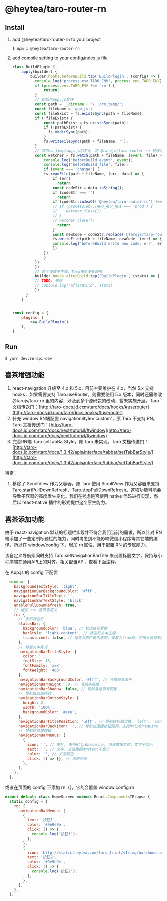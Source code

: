 # @heytea/taro-router-rn

## Install

1. add @heytea/taro-router-rn to your project

    ```
    $ npm i @heytea/taro-router-rn
    ```
2. add compile setting to your config/index.js file

    ```javascript
    class BuildPlugin {
        apply(builder) {
            builder.hooks.beforeBuild.tap('BuildPlugin', (config) => {
              console.log('process.env.TARO_ENV', process.env.TARO_ENV)
              if (process.env.TARO_ENV !== 'rn') {
                  return;
              }
              // 初始化app.js文件
              const path = __dirname + '/../rn_temp/';
              const fileName = 'app.js';
              const fileExist = fs.existsSync(path + fileName);
              if (!fileExist) {
                  const pathExist = fs.existsSync(path);
                  if (!pathExist) {
                    fs.mkdirSync(path);
                  }
                  fs.writeFileSync(path + fileName, '');
              }
              // 监听rn_temp/app.js的变化，将 @tarojs/taro-router-rn 替换为 @heytea/taro-router-rn
              const watcher = fs.watch(path + fileName, (event, file) => {
                  console.log('beforeBuild event', event);
                  console.log('beforeBuild file', file);
                  if (event === 'change') {
                  fs.readFile(path + fileName, (err, data) => {
                      if (err)
                        return
                      const codeStr = data.toString();
                      if (codeStr === '')
                        return
                      if (codeStr.indexOf('@heytea/taro-router-rn') !== -1) {
                      // if (process.env.TARO_APP_API === 'prod') {
                      //    watcher.close();
                      // }
                      // watcher.close();
                        return
                      }
                      const newCode = codeStr.replace('@tarojs/taro-router-rn', '@heytea/taro-router-rn')
                      fs.writeFile(path + fileName, newCode, (err) => {
                      console.log('beforeBuild write new code, err', err);
                      })
                  })
                  }
              })
              })
              // 这个设置不生效，Taro里面没有调用
              builder.hooks.afterBuild.tap('BuildPlugin', (stats) => {
              // TODO: 去除
              // console.log('afterBuild', stats)
              })
          }
        }


    const config = { 
        plugins: [
            new BuildPlugin()
        ],
    }
    ```

## Run

```
$ yarn dev:rn-api-dev
```

## 喜茶增强功能

1. react-navigation 升级至 4.x 和 5.x，目前主要维护在 4.x，当然 5.x 支持 hooks，如果需要支持 Taro.useRouter，则需要使用 5.x 版本，同时还需修改 @tarojs/taro-rn 里的内容，涉及到多个源码包的改动，暂未实施开展。Taro 文档传送门：[http://taro-docs.jd.com/taro/docs/hooks/#userouter](http://taro-docs.jd.com/taro/docs/hooks/#userouter)
2. 补充 window RN端配置 navigationStyle='custom'，原 Taro 不支持 RN。Taro 文档传送门：[http://taro-docs.jd.com/taro/docs/next/tutorial/#window](http://taro-docs.jd.com/taro/docs/next/tutorial/#window)
3. 完善RN端 Taro.setTabBarStyle，原 Taro 未实现。Taro 文档传送门：[http://taro-docs.jd.com/taro/docs/1.3.42/apis/interface/tabbar/setTabBarStyle/](http://taro-docs.jd.com/taro/docs/1.3.42/apis/interface/tabbar/setTabBarStyle/)



待定：

1. 移除了 ScrollView 作为父容器，原 Taro 使用 ScrollView 作为父容器来支持 Taro.startPullDownRefresh、Taro.stopPullDownRefresh。这项功能可能会导致子容器的高度发生变化。我们在考虑是否使用 native 代码进行实现，然后以 react-native 插件的形式提供这个原生能力。

## 喜茶添加功能

由于 react-navigation 默认的标题栏实现并不符合我们当前的需求，所以针对 RN 端添加了一些定制标题栏的能力，同时考虑到不能影响微信小程序等其它端的编译，所以在 window/config 下，增加 rn 属性，用于配置 RN 的专属能力。

该自定义导航条同时支持 Taro.setNavigationBarTitle 来设置标题文字，保持与小程序端在通用API上的对齐。相关配置API，查看下面注释。

在 App.js 的 config 下配置

```javascript
  window: {
    backgroundTextStyle: 'light',
    navigationBarBackgroundColor: '#fff',
    navigationBarTitleText: '',
    navigationBarTextStyle: 'black',
    enablePullDownRefresh: true,
    // 增加 rn，喜茶自定义
    rn: {
      // 手机状态栏
      statusBar: { 
        backgroundColor: 'blue', // 状态栏背景色
        barStyle: 'light-content', // 状态栏文本主题
        translucent: false, // 指定状态栏是否透明。设置为true时，应用会延伸到状态栏之下绘制（即所谓“沉浸式”——被状态栏遮住一部分）。常和带有半透明背景色的状态栏搭配使用。
      }, 
      // 标题文本样式
      navigationBarTitleStyle: {
        color: '',
        fontSize: 13,
        fontFamily: 'xxx',
        fontWeight: '400',
      },
      navigationBarBackgroundColor: '#fff', // 导航条背景色
      navigationBarHeight: 50, // 导航条高度
      navigationBarShadow: false, // 导航条是否有阴影
      // 导航条底线样式
      navigationBarBottomStyle: {
        height: 2,
        width: '100%',
        backgroundColor: '#eee',
      },
      navigationBarTitlePosition: 'left', // 导航栏标题位置，'left', 'center'
      navigationBarBackIcon: '', // 导航栏返回按钮图标，支持http和require
      // 导航栏菜单按钮
      navigationBarMenus: [
        {
          icon: '', // 图片, 支持http和require, 当设置图片时，文字不显示
          text: '', // 文字，当设置图片时text不显示
          color: '', // 文字颜色
          click: () => {}, // 点击回调
        },
      ], 
    },
  },
```

或者在页面的 config 下添加 rn: {}，它的会覆盖 window.config.rn

```javascript
export default class HomeScreen extends React.Component<IProps> {
  static config = {
    rn: {
      navigationBarMenus: [
        {
          text: '按钮1',
          color: '#9e9e9e',
          click: () => {
            console.log('按钮1');
          },
        },
        {
          icon: 'http://static.heytea.com/taro_trial/v1/img/bar/home-icon-normal.png',
          text: '按钮2',
          color: '#9e9e9e',
          click: () => {
            console.log('按钮2');
          },
        },
      ],
    },
  };
```
